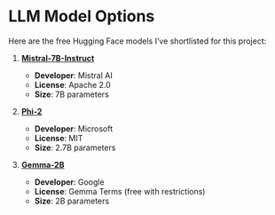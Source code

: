 # LLM Model Options  

Here are the free Hugging Face models I’ve shortlisted for this project:  

1. **[Mistral-7B-Instruct](https://huggingface.co/mistralai/Mistral-7B-Instruct)**  
   - **Developer**: Mistral AI  
   - **License**: Apache 2.0  
   - **Size**: 7B parameters  

2. **[Phi-2](https://huggingface.co/microsoft/phi-2)**  
   - **Developer**: Microsoft  
   - **License**: MIT  
   - **Size**: 2.7B parameters  

3. **[Gemma-2B](https://huggingface.co/google/gemma-2b-it)**  
   - **Developer**: Google  
   - **License**: Gemma Terms (free with restrictions)  
   - **Size**: 2B parameters  